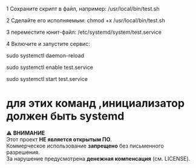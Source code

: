 1 Сохраните скрипт в файл, например: /usr/local/bin/test.sh 

2 Сделайте его исполняемым: chmod +x /usr/local/bin/test.sh

3 переместите юнит-файл: /etc/systemd/system/test.service

4 Включите и запустите сервис: 

sudo systemctl daemon-reload

sudo systemctl enable test.service

sudo systemctl start test.service

# для этих команд ,инициализатор должен быть systemd

⚠️ **ВНИМАНИЕ**  
Этот проект **НЕ является открытым ПО**.  
Коммерческое использование **запрещено** без письменного разрешения.  
За нарушение предусмотрена **денежная компенсация** (см. LICENSE).
